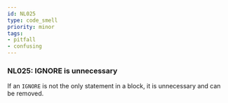 ```yaml
---
id: NL025
type: code_smell
priority: minor
tags:
- pitfall 
- confusing 
---
```


### NL025: IGNORE is unnecessary
If an `IGNORE` is not the only statement in a block, it is unnecessary and can be removed.
